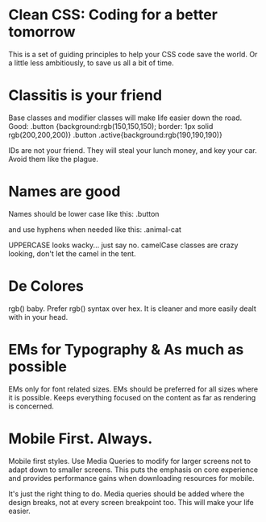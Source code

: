 Clean CSS: Coding for a better tomorrow
===================

This is a set of guiding principles to help your CSS code save the world. Or a little less ambitiously, to save us all a bit of time.

Classitis is your friend
===================

Base classes and modifier classes will make life easier down the road.
Good:
    .button {background:rgb(150,150,150); border: 1px solid rgb(200,200,200)} 
    .button .active{background:rgb(190,190,190)}

IDs are not your friend. They will steal your lunch money, and key your car. Avoid them like the plague.

Names are good
==================

Names should be lower case like this:
.button

and use hyphens when needed like this:
.animal-cat

UPPERCASE looks wacky... just say no. camelCase classes are crazy looking, don't let the camel in the tent.

De Colores
==================

rgb() baby. Prefer rgb() syntax over hex. It is cleaner and more easily dealt with in your head.

EMs for Typography & As much as possible
=========================================

EMs only for font related sizes. EMs should be preferred for all sizes where it is possible. Keeps everything focused on the content as far as rendering is concerned.

Mobile First. Always.
=============================

Mobile first styles. Use Media Queries to modify for larger screens not to adapt down to smaller screens. This puts the emphasis on core experience and provides performance gains when downloading resources for mobile.

It's just the right thing to do. Media queries should be added where the design breaks, not at every screen breakpoint too. This will make your life easier.

